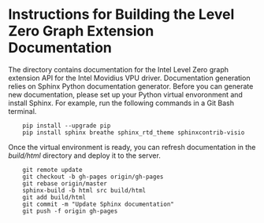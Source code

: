 # Instructions for Building the Level Zero Graph Extension Documentation

The directory contains documentation for the Intel Level Zero graph extension API for the Intel Movidius VPU driver. Documentation generation relies on Sphinx Python documentation generator. Before you can generate new documentation, please set up your Python virtual envoronment and install Sphinx. For example, run the following commands in a Git Bash terminal.

```shell
    pip install --upgrade pip
    pip install sphinx breathe sphinx_rtd_theme sphinxcontrib-visio
```

Once the virtual environment is ready, you can refresh documentation in the *build/html* directory and deploy it to the server.

```shell
    git remote update
    git checkout -b gh-pages origin/gh-pages
    git rebase origin/master
    sphinx-build -b html src build/html
    git add build/html
    git commit -m "Update Sphinx documentation"
    git push -f origin gh-pages
```
